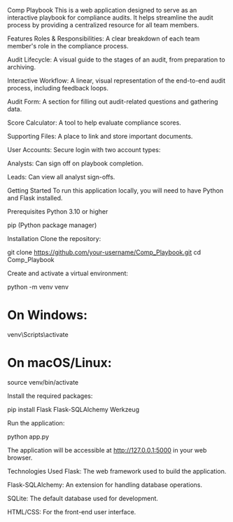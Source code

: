 Comp Playbook
This is a web application designed to serve as an interactive playbook for compliance audits. It helps streamline the audit process by providing a centralized resource for all team members.

Features
Roles & Responsibilities: A clear breakdown of each team member's role in the compliance process.

Audit Lifecycle: A visual guide to the stages of an audit, from preparation to archiving.

Interactive Workflow: A linear, visual representation of the end-to-end audit process, including feedback loops.

Audit Form: A section for filling out audit-related questions and gathering data.

Score Calculator: A tool to help evaluate compliance scores.

Supporting Files: A place to link and store important documents.

User Accounts: Secure login with two account types:

Analysts: Can sign off on playbook completion.

Leads: Can view all analyst sign-offs.

Getting Started
To run this application locally, you will need to have Python and Flask installed.

Prerequisites
Python 3.10 or higher

pip (Python package manager)

Installation
Clone the repository:

git clone https://github.com/your-username/Comp_Playbook.git
cd Comp_Playbook

Create and activate a virtual environment:

python -m venv venv
# On Windows:
venv\Scripts\activate
# On macOS/Linux:
source venv/bin/activate

Install the required packages:

pip install Flask Flask-SQLAlchemy Werkzeug

Run the application:

python app.py

The application will be accessible at http://127.0.0.1:5000 in your web browser.

Technologies Used
Flask: The web framework used to build the application.

Flask-SQLAlchemy: An extension for handling database operations.

SQLite: The default database used for development.

HTML/CSS: For the front-end user interface.

